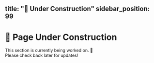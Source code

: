 title: "🚧 Under Construction"
sidebar_position: 99
---

# 🚧 Page Under Construction

This section is currently being worked on. 🚀  
Please check back later for updates!  

